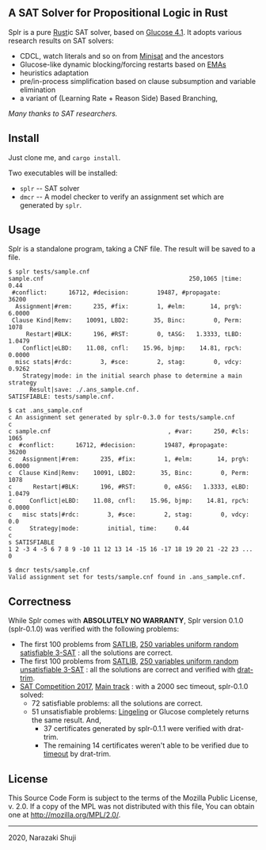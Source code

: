 A SAT Solver for Propositional Logic in Rust
----

Splr is a pure [Rust](https://www.rust-lang.org)ic SAT solver, based on [Glucose 4.1](https://www.labri.fr/perso/lsimon/glucose/).
It adopts various research results on SAT solvers:

- CDCL, watch literals and so on from [Minisat](http://minisat.se) and the ancestors
- Glucose-like dynamic blocking/forcing restarts based on [EMAs](https://arxiv.org/abs/1506.08905)
- heuristics adaptation
- pre/in-process simplification based on clause subsumption and variable elimination
- a variant of (Learning Rate + Reason Side) Based Branching,

*Many thanks to SAT researchers.*

## Install

Just clone me, and `cargo install`.

Two executables will be installed:

- `splr` -- SAT solver
- `dmcr` -- A model checker to verify an assignment set which are generated by `splr`.

## Usage

Splr is a standalone program, taking a CNF file. The result will be saved to a file.

```plain
$ splr tests/sample.cnf
sample.cnf                                         250,1065 |time:     0.44
 #conflict:      16712, #decision:        19487, #propagate:          36200
  Assignment|#rem:      235, #fix:        1, #elm:       14, prg%:   6.0000
 Clause Kind|Remv:    10091, LBD2:       35, Binc:        0, Perm:     1078
     Restart|#BLK:      196, #RST:        0, tASG:   1.3333, tLBD:   1.0479
    Conflict|eLBD:    11.08, cnfl:    15.96, bjmp:    14.81, rpc%:   0.0000
  misc stats|#rdc:        3, #sce:        2, stag:        0, vdcy:   0.9262
    Strategy|mode: in the initial search phase to determine a main strategy
      Result|save: ./.ans_sample.cnf.
SATISFIABLE: tests/sample.cnf.

$ cat .ans_sample.cnf
c An assignment set generated by splr-0.3.0 for tests/sample.cnf
c
c sample.cnf                                 , #var:      250, #cls:     1065
c  #conflict:      16712, #decision:        19487, #propagate:          36200 
c   Assignment|#rem:      235, #fix:        1, #elm:       14, prg%:   6.0000 
c  Clause Kind|Remv:    10091, LBD2:       35, Binc:        0, Perm:     1078 
c      Restart|#BLK:      196, #RST:        0, eASG:   1.3333, eLBD:   1.0479 
c     Conflict|eLBD:    11.08, cnfl:    15.96, bjmp:    14.81, rpc%:   0.0000 
c   misc stats|#rdc:        3, #sce:        2, stag:        0, vdcy:      0.0 
c     Strategy|mode:        initial, time:     0.44
c
s SATISFIABLE
1 2 -3 4 -5 6 7 8 9 -10 11 12 13 14 -15 16 -17 18 19 20 21 -22 23 ... 0

$ dmcr tests/sample.cnf
Valid assignment set for tests/sample.cnf found in .ans_sample.cnf.
```

## Correctness

While Splr comes with **ABSOLUTELY NO WARRANTY**, Splr version 0.1.0 (splr-0.1.0) was verified with the following problems:

* The first 100 problems from
  [SATLIB](https://www.cs.ubc.ca/~hoos/SATLIB/benchm.html),
  [250 variables uniform random satisfiable 3-SAT](https://www.cs.ubc.ca/~hoos/SATLIB/Benchmarks/SAT/RND3SAT/uf250-1065.tar.gz)
  : all the solutions are correct.
* The first 100 problems from
  [SATLIB](https://www.cs.ubc.ca/~hoos/SATLIB/benchm.html),
  [250 variables uniform random unsatisfiable 3-SAT](https://www.cs.ubc.ca/~hoos/SATLIB/Benchmarks/SAT/RND3SAT/uuf250-1065.tar.gz)
  : all the solutions are correct and verified with [drat-trim](http://www.cs.utexas.edu/~marijn/drat-trim/).
* [SAT Competition 2017](https://baldur.iti.kit.edu/sat-competition-2017/index.php?cat=tracks),
  [Main track](https://baldur.iti.kit.edu/sat-competition-2017/benchmarks/Main.zip)
  : with a 2000 sec timeout, splr-0.1.0 solved:
  * 72 satisfiable problems: all the solutions are correct.
  * 51 unsatisfiable problems: [Lingeling](http://fmv.jku.at/lingeling/) or Glucose completely returns the same result. And,
     * 37 certificates generated by splr-0.1.1 were verified with drat-trim.
     * The remaining 14 certificates weren't able to be verified due to [timeout](https://gitlab.com/satisfiability01/splr/issues/74#note_142021555) by drat-trim.

## License

This Source Code Form is subject to the terms of the Mozilla Public
License, v. 2.0. If a copy of the MPL was not distributed with this
file, You can obtain one at http://mozilla.org/MPL/2.0/.

----
2020, Narazaki Shuji
